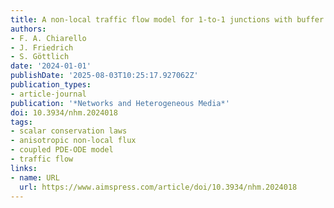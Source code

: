 ```yaml
---
title: A non-local traffic flow model for 1-to-1 junctions with buffer
authors:
- F. A. Chiarello
- J. Friedrich
- S. Göttlich
date: '2024-01-01'
publishDate: '2025-08-03T10:25:17.927062Z'
publication_types:
- article-journal
publication: '*Networks and Heterogeneous Media*'
doi: 10.3934/nhm.2024018
tags:
- scalar conservation laws
- anisotropic non-local flux
- coupled PDE-ODE model
- traffic flow
links:
- name: URL
  url: https://www.aimspress.com/article/doi/10.3934/nhm.2024018
---
```

